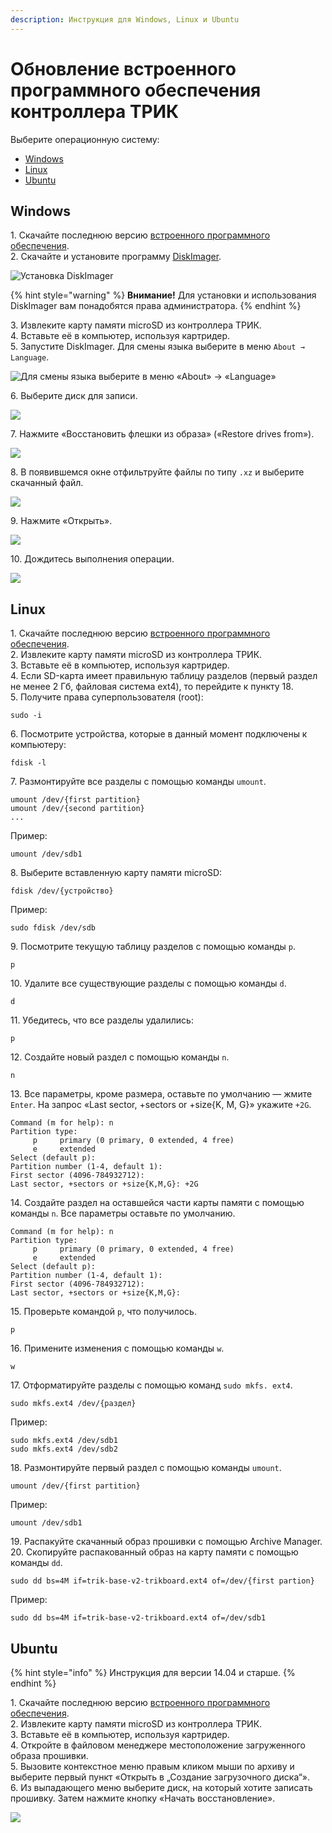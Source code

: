 ```yaml
---
description: Инструкция для Windows, Linux и Ubuntu
---
```


# Обновление встроенного программного обеспечения контроллера ТРИК

Выберите операционную систему:

* [Windows](./#windows)
* [Linux](./#linux)
* [Ubuntu](./#ubuntu)

## Windows

1\. Скачайте последнюю версию [встроенного программного обеспечения](https://trikset.com/downloads#firmware).\
2\. Скачайте и установите программу [DiskImager](https://github.com/RomanBelkov/DiskImager/releases/download/1.4.1/DiskImager.Installer.msi).&#x20;

![Установка DiskImager](<../../.gitbook/assets/diskImager-install 3.gif>)

{% hint style="warning" %}
**Внимание!** Для установки и использования DiskImager вам понадобятся права администратора.
{% endhint %}

3\. Извлеките карту памяти microSD из контроллера ТРИК.\
4\. Вставьте её в компьютер, используя картридер.\
5\. Запустите DiskImager. Для смены языка выберите в меню `About → Language`.

![Для смены языка выберите в меню «About» → «Language»](<../../.gitbook/assets/diskImager 2 lang.png>)

6\. Выберите диск для записи.

![](<../../.gitbook/assets/diskimager 3 disk.jpg>)

&#x20;7\. Нажмите «Восстановить флешки из образа» («Restore drives from»).

![](<../../.gitbook/assets/diskimager 4.jpg>)

8\. В появившемся окне отфильтруйте файлы по типу `.xz` и выберите скачанный файл.

![](<../../.gitbook/assets/diskimager 5.jpg>)

9\. Нажмите «Открыть».

![](<../../.gitbook/assets/diskimager 6.jpg>)

10\. Дождитесь выполнения операции.

![](<../../.gitbook/assets/diskimager 7.jpg>)

&#x20;   &#x20;

## Linux

1\. Скачайте последнюю версию [встроенного программного обеспечения](https://trikset.com/downloads#firmware).\
2\. Извлеките карту памяти microSD из контроллера ТРИК.\
3\. Вставьте её в компьютер, используя картридер.\
4\. Если SD-карта имеет правильную таблицу разделов (первый раздел не менее 2 Гб, файловая система ext4), то перейдите к пункту 18.\
5\. Получите права суперпользователя (root):

```
sudo -i
```

6\. Посмотрите устройства, которые в данный момент подключены к компьютеру:

```
fdisk -l
```

7\. Размонтируйте все разделы с помощью команды `umount`.

```
umount /dev/{first partition}
umount /dev/{second partition}
...
```

Пример:

```
umount /dev/sdb1
```

8\. Выберите вставленную карту памяти microSD:

```
fdisk /dev/{устройство}
```

Пример:

```
sudo fdisk /dev/sdb
```

9\. Посмотрите текущую таблицу разделов с помощью команды `p`.

```
p
```

10\. Удалите все существующие разделы с помощью команды `d`.

```
d
```

11\. Убедитесь, что все разделы удалились:

```
p
```

12\. Создайте новый раздел с помощью команды `n`.

```
n
```

13\. Все параметры, кроме размера, оставьте по умолчанию — жмите `Enter`. На запрос «Last sector, +sectors or +size{K, M, G}» укажите `+2G`.

```
Command (m for help): n
Partition type:
     p     primary (0 primary, 0 extended, 4 free)
     e     extended
Select (default p):
Partition number (1-4, default 1):
First sector (4096-784932712):
Last sector, +sectors or +size{K,M,G}: +2G
```

14\. Создайте раздел на оставшейся части карты памяти с помощью команды `n`. Все параметры оставьте по умолчанию.

```
Command (m for help): n
Partition type:
     p     primary (0 primary, 0 extended, 4 free)
     e     extended
Select (default p):
Partition number (1-4, default 1):
First sector (4096-784932712):
Last sector, +sectors or +size{K,M,G}:
```

15\. Проверьте командой `p`, что получилось.

```
p
```

16\. Примените изменения с помощью команды `w`.

```
w
```

17\. Отформатируйте разделы с помощью команд `sudo mkfs. ext4`.

```
sudo mkfs.ext4 /dev/{раздел}
```

Пример:

```
sudo mkfs.ext4 /dev/sdb1
sudo mkfs.ext4 /dev/sdb2
```

18\. Размонтируйте первый раздел с помощью команды `umount`.

```
umount /dev/{first partition}
```

Пример:

```
umount /dev/sdb1
```

19\. Распакуйте скачанный образ прошивки с помощью Archive Manager.\
20\. Скопируйте распакованный образ на карту памяти с помощью команды `dd`.

```
sudo dd bs=4M if=trik-base-v2-trikboard.ext4 of=/dev/{first partion}
```

Пример:

```
sudo dd bs=4M if=trik-base-v2-trikboard.ext4 of=/dev/sdb1
```

## Ubuntu

{% hint style="info" %}
Инструкция для версии 14.04 и старше.
{% endhint %}

1\. Скачайте последнюю версию [встроенного программного обеспечения](https://trikset.com/downloads#firmware).\
2\. Извлеките карту памяти microSD из контроллера ТРИК.\
3\. Вставьте её в компьютер, используя картридер.\
4\. Откройте в файловом менеджере местоположение загруженного образа прошивки.\
5\. Вызовите контекстное меню правым кликом мыши по архиву и выберите первый пункт «Открыть в „Создание загрузочного диска“».\
6\. Из выпадающего меню выберите диск, на который хотите записать прошивку. Затем нажмите кнопку «Начать восстановление».

![](../../.gitbook/assets/ubuntu.png)
